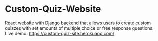# Custom-Quiz-Website
React website with Django backend that allows users to create custom quizzes with set amounts of multiple choice or free response questions. Live demo: https://custom-quiz-site.herokuapp.com/
